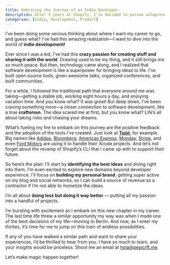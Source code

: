 ```yaml
---
title: Embracing the Journey of an Indie Developer
description: After 5 years at Shopify, I’ve decided to pursue solopreneurship. Drawing on my craftsmanship and software development skills, I’ll build and sell tools based on user needs. Excited for the intimate relationship with development and greater agency over my life. Open to insights from others on this journey.
categories: [Indie, Development, Product]
---
```


I’ve been doing some serious thinking about where I want my career to go, and guess what? I’ve had this amazing realization—I want to dive into the world of **indie development!**

Ever since I was a kid, I’ve had this **crazy passion for creating stuff and sharing it with the world**. Drawing used to be my thing, and it still brings me so much peace. But then, technology came along, and I realized that software development is like a superpower for bringing ideas to life. I’ve built open source tools, given awesome talks, organized conferences, and built communities.

For a while, I followed the traditional path that everyone around me was taking—getting a stable job, working eight hours a day, and enjoying vacation time. And you know what? It was great! But deep down, I’ve been craving something more—a closer connection to software development, like a true **craftsman**. The idea scared me at first, but you know what? Life’s all about taking risks and chasing your dreams.

What’s fueling my fire to embark on this journey are the positive feedback and the adoption of the tools I’ve created. Just look at [**Tuist**](https://tuist.io), for example. Big names like [Adidas](https://adidas.com), [Bloomberg](https://bloomberg.com), [American Express](https://americanexpress.com), [Monday](https://monday.com), [Stripe](https://stripe.com), and even [Ford Motors](https://ford.de) are using it to handle their Xcode projects. And let’s not forget about the revamp of Shopify’s CLI that I came up with to support their future.

So here’s the plan: I’ll start by **identifying the best ideas** and diving right into them. I’m even excited to explore new domains beyond developer experience. I’ll focus on **building my personal brand**, getting super active on my blog and social networks, so I can build a source of revenue as a contractor if I’m not able to monetize the ideas.

I’m all about **doing less but doing it way better** — putting all my passion into a handful of projects.

I’m bursting with excitement as I embark on this new chapter in my career. The last time life threw a similar opportunity my way was when I made one of the best decisions of my life—moving to Berlin. And now, as I enter my thirties, it’s time for me to jump on this train of endless possibilities.

If any of you have walked a similar path and want to share your experiences, I’d be thrilled to hear from you. I have so much to learn, and your insights would be priceless. Shoot me an email at [hola@pepicrft.me](mailto:hola@pepicrft.me).

Let’s make magic happen together!